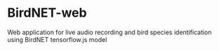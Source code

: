 # BirdNET-web
Web application for live audio recording and bird species identification using BirdNET tensorflow.js model
